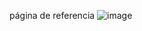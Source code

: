 página de referencia
![image](https://github.com/user-attachments/assets/cdc6b45b-ffbf-40cb-9479-77470af2cc5f)

